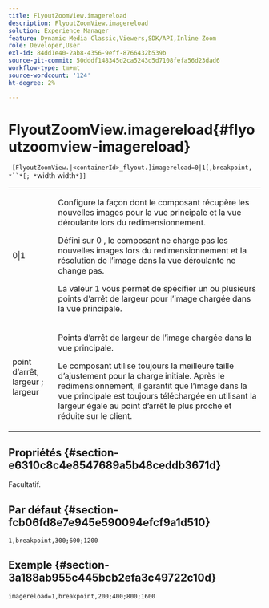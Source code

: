 ```yaml
---
title: FlyoutZoomView.imagereload
description: FlyoutZoomView.imagereload
solution: Experience Manager
feature: Dynamic Media Classic,Viewers,SDK/API,Inline Zoom
role: Developer,User
exl-id: 84dd1e40-2ab8-4356-9eff-8766432b539b
source-git-commit: 50dddf148345d2ca5243d5d7108fefa56d23dad6
workflow-type: tm+mt
source-wordcount: '124'
ht-degree: 2%

---
```


# FlyoutZoomView.imagereload{#flyoutzoomview-imagereload}

` [FlyoutZoomView.|<containerId>_flyout.]imagereload=0|1[,breakpoint, *``*[; *`width width`*]]`

<table id="table_7DA232CB62134078B788B9AB1452F363"> 
 <tbody> 
  <tr> 
   <td colname="col1"> <p> <span class="codeph"> 0|1 </span> </p> </td> 
   <td colname="col2"> <p> Configure la façon dont le composant récupère les nouvelles images pour la vue principale et la vue déroulante lors du redimensionnement. </p> <p>Défini sur <span class="codeph"> 0 </span>, le composant ne charge pas les nouvelles images lors du redimensionnement et la résolution de l’image dans la vue déroulante ne change pas. </p> <p>La valeur 1 <span class="codeph"> </span> vous permet de spécifier un ou plusieurs points d’arrêt de largeur pour l’image chargée dans la vue principale. </p> </td> 
  </tr> 
  <tr> 
   <td colname="col1"> <p> <span class="codeph"> point d’arrêt, <span class="varname"> largeur </span>; <span class="varname"> largeur </span> </span> </p> </td> 
   <td colname="col2"> <p>Points d’arrêt de largeur de l’image chargée dans la vue principale. </p> <p>Le composant utilise toujours la meilleure taille d’ajustement pour la charge initiale. Après le redimensionnement, il garantit que l’image dans la vue principale est toujours téléchargée en utilisant la largeur égale au point d’arrêt le plus proche et réduite sur le client. </p> </td> 
  </tr> 
 </tbody> 
</table>

## Propriétés {#section-e6310c8c4e8547689a5b48ceddb3671d}

Facultatif.

## Par défaut {#section-fcb06fd8e7e945e590094efcf9a1d510}

`1,breakpoint,300;600;1200`

## Exemple {#section-3a188ab955c445bcb2efa3c49722c10d}

`imagereload=1,breakpoint,200;400;800;1600`
